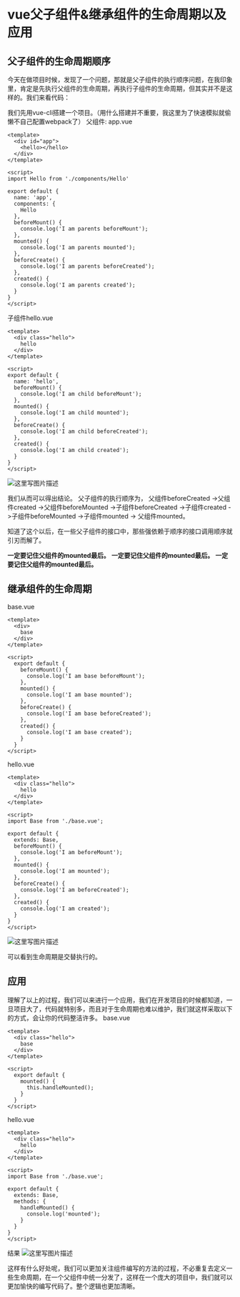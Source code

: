 # vue父子组件&继承组件的生命周期以及应用 


## 父子组件的生命周期顺序

今天在做项目时候，发现了一个问题，那就是父子组件的执行顺序问题，在我印象里，肯定是先执行父组件的生命周期，再执行子组件的生命周期，但其实并不是这样的。我们来看代码：

我们先用vue-cli搭建一个项目。（用什么搭建并不重要，我这里为了快速模拟就偷懒不自己配置webpack了）
父组件: app.vue

```vue
<template>
  <div id="app">
    <hello></hello>
  </div>
</template>

<script>
import Hello from './components/Hello'

export default {
  name: 'app',
  components: {
    Hello
  },
  beforeMount() {
    console.log('I am parents beforeMount');
  },
  mounted() {
    console.log('I am parents mounted');
  },
  beforeCreate() {
    console.log('I am parents beforeCreated');
  },
  created() {
    console.log('I am parents created');
  }
}
</script>
```
子组件hello.vue
```vue
<template>
  <div class="hello">
    hello
  </div>
</template>

<script>
export default {
  name: 'hello',
  beforeMount() {
    console.log('I am child beforeMount');
  },
  mounted() {
    console.log('I am child mounted');
  },
  beforeCreate() {
    console.log('I am child beforeCreated');
  },
  created() {
    console.log('I am child created');
  }
}
</script>
```

![这里写图片描述](https://s3.qiufeng.blue/blog/1579506284835.jpg)

我们从而可以得出结论。
父子组件的执行顺序为，
父组件beforeCreated ->父组件created ->父组件beforeMounted ->子组件beforeCreated ->子组件created ->子组件beforeMounted ->子组件mounted -> 父组件mounted。

知道了这个以后，在一些父子组件的接口中，那些强依赖于顺序的接口调用顺序就引刃而解了。

**一定要记住父组件的mounted最后。**
**一定要记住父组件的mounted最后。**
**一定要记住父组件的mounted最后。**

## 继承组件的生命周期
base.vue

```vue
<template>
  <div>
    base
  </div>
</template>

<script>
  export default {
    beforeMount() {
      console.log('I am base beforeMount');
    },
    mounted() {
      console.log('I am base mounted');
    },
    beforeCreate() {
      console.log('I am base beforeCreated');
    },
    created() {
      console.log('I am base created');
    }
  }
</script>
```
hello.vue

```vue
<template>
  <div class="hello">
    hello
  </div>
</template>

<script>
import Base from './base.vue';

export default {
  extends: Base,
  beforeMount() {
    console.log('I am beforeMount');
  },
  mounted() {
    console.log('I am mounted');
  },
  beforeCreate() {
    console.log('I am beforeCreated');
  },
  created() {
    console.log('I am created');
  }
}
</script>
```

![这里写图片描述](https://s3.qiufeng.blue/blog/1579506284597.jpg)

可以看到生命周期是交替执行的。
## 应用

理解了以上的过程，我们可以来进行一个应用，我们在开发项目的时候都知道，一旦项目大了，代码就特别多，而且对于生命周期也难以维护，我们就这样采取以下的方式，会让你的代码整洁许多。
base.vue

```vue
<template>
  <div class="hello">
    base
  </div>
</template>

<script>
  export default {
    mounted() {
      this.handleMounted();
    }
  }
</script>
```
hello.vue
```vue
<template>
  <div class="hello">
    hello
  </div>
</template>

<script>
import Base from './base.vue';

export default {
  extends: Base,
  methods: {
    handleMounted() {
      console.log('mounted');
    }
  }
}
</script>
```
结果
![这里写图片描述](https://s3.qiufeng.blue/blog/1579506285241.jpg)


这样有什么好处呢，我们可以更加关注组件编写的方法的过程，不必重复去定义一些生命周期，在一个父组件中统一分发了，这样在一个庞大的项目中，我们就可以更加愉快的编写代码了。整个逻辑也更加清晰。